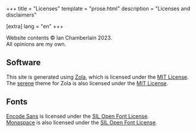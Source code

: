 +++
title = "Licenses"
template = "prose.html"
description = "Licenses and disclaimers"

[extra]
lang = "en"
+++

Website contents © Ian Chamberlain 2023.
<br/>
All opinions are my own.

## Software

This site is generated using [Zola](https://www.getzola.org), which is licensed
under the [MIT License](/zola/LICENSE.txt).
<br/>
The [serene](https://github.com/isunjn/serene) theme for Zola is also
licensed under the [MIT License](/serene/LICENSE.txt).

## Fonts

[Encode Sans](https://github.com/thundernixon/Encode-Sans) is licensed under
the [SIL Open Font License](/font/EncodeSans/OFL.txt).
<br/>
[Monaspace](https://monaspace.githubnext.com/) is also licensed under the
[SIL Open Font License](/font/Monaspace/LICENSE.txt).
